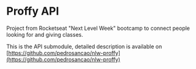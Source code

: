 # Proffy API

Project from Rocketseat "Next Level Week" bootcamp to connect people
looking for and giving classes.

This is the API submodule, detailed description is available on 
[https://github.com/pedrosancao/nlw-proffy](https://github.com/pedrosancao/nlw-proffy)
